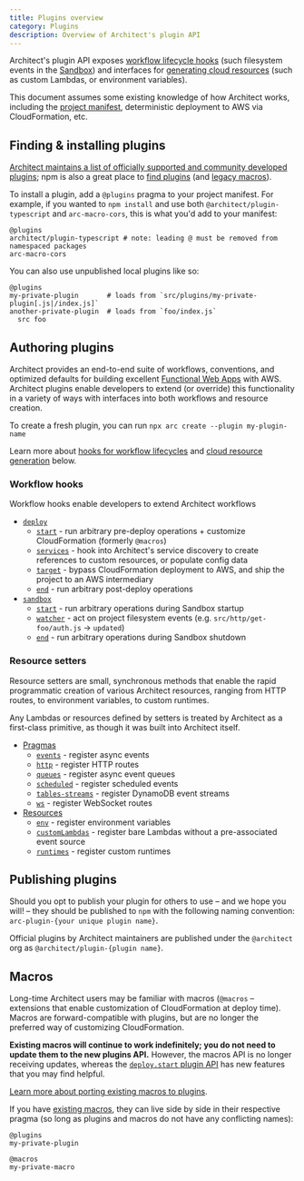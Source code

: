 ```yaml
---
title: Plugins overview
category: Plugins
description: Overview of Architect's plugin API
---
```


Architect's plugin API exposes [workflow lifecycle hooks](#workflow-hooks) (such filesystem events in the [Sandbox](/docs/en/reference/cli/sandbox)) and interfaces for [generating cloud resources](#resource-setters) (such as custom Lambdas, or environment variables).

This document assumes some existing knowledge of how Architect works, including the [project manifest](/docs/en/get-started/project-manifest), deterministic deployment to AWS via CloudFormation, etc.


## Finding & installing plugins

[Architect maintains a list of officially supported and community developed plugins](https://github.com/architect/plugins); npm is also a great place to [find plugins](https://www.npmjs.com/search?q=arc-plugin-) (and [legacy macros](#macros)).

To install a plugin, add a `@plugins` pragma to your project manifest. For example, if you wanted to `npm install` and use both `@architect/plugin-typescript` and `arc-macro-cors`, this is what you'd add to your manifest:

```arc
@plugins
architect/plugin-typescript # note: leading @ must be removed from namespaced packages
arc-macro-cors
```

You can also use unpublished local plugins like so:

```arc
@plugins
my-private-plugin       # loads from `src/plugins/my-private-plugin[.js|/index.js]`
another-private-plugin  # loads from `foo/index.js`
  src foo
```


## Authoring plugins

Architect provides an end-to-end suite of workflows, conventions, and optimized defaults for building excellent [Functional Web Apps](https://fwa.dev) with AWS. Architect plugins enable developers to extend (or override) this functionality in a variety of ways with interfaces into both workflows and resource creation.

To create a fresh plugin, you can run `npx arc create --plugin my-plugin-name`

Learn more about [hooks for workflow lifecycles](#workflow-hooks) and [cloud resource generation](#resource-setters) below.


### Workflow hooks

Workflow hooks enable developers to extend Architect workflows

- [`deploy`](./deploy)
  - [`start`](./deploy#deploy.start) - run arbitrary pre-deploy operations + customize CloudFormation (formerly `@macros`)
  - [`services`](./deploy#deploy.services) - hook into Architect's service discovery to create references to custom resources, or populate config data
  - [`target`](./deploy#deploy.target) - bypass CloudFormation deployment to AWS, and ship the project to an AWS intermediary
  - [`end`](./deploy#deploy.end) - run arbitrary post-deploy operations
- [`sandbox`](./sandbox)
  - [`start`](./sandbox#sandbox.start) - run arbitrary operations during Sandbox startup
  - [`watcher`](./sandbox#sandbox.watcher) - act on project filesystem events (e.g. `src/http/get-foo/auth.js` → `updated`)
  - [`end`](./sandbox#sandbox.end) - run arbitrary operations during Sandbox shutdown


### Resource setters

Resource setters are small, synchronous methods that enable the rapid programmatic creation of various Architect resources, ranging from HTTP routes, to environment variables, to custom runtimes.

Any Lambdas or resources defined by setters is treated by Architect as a first-class primitive, as though it was built into Architect itself.

- [Pragmas](/docs/en/guides/plugins/set#pragmas)
  - [`events`](/docs/en/guides/plugins/set#set.events) - register async events
  - [`http`](/docs/en/guides/plugins/set#set.http) - register HTTP routes
  - [`queues`](/docs/en/guides/plugins/set#set.queues) - register async event queues
  - [`scheduled`](/docs/en/guides/plugins/set#set.scheduled) - register scheduled events
  - [`tables-streams`](/docs/en/guides/plugins/set#set%5B'tables-streams'%5D) - register DynamoDB event streams
  - [`ws`](/docs/en/guides/plugins/set#set.ws) - register WebSocket routes
- [Resources](/docs/en/guides/plugins/set#resources)
  - [`env`](/docs/en/guides/plugins/set#set.env) - register environment variables
  - [`customLambdas`](/docs/en/guides/plugins/set#set.customLambdas) - register bare Lambdas without a pre-associated event source
  - [`runtimes`](/docs/en/guides/plugins/set#set.runtimes) - register custom runtimes


## Publishing plugins

Should you opt to publish your plugin for others to use – and we hope you will! – they should be published to `npm` with the following naming convention: `arc-plugin-{your unique plugin name}`.

Official plugins by Architect maintainers are published under the `@architect` org as `@architect/plugin-{plugin name}`.


## Macros

Long-time Architect users may be familiar with macros (`@macros` – extensions that enable customization of CloudFormation at deploy time). Macros are forward-compatible with plugins, but are no longer the preferred way of customizing CloudFormation.

**Existing macros will continue to work indefinitely; you do not need to update them to the new plugins API.** However, the macros API is no longer receiving updates, whereas the [`deploy.start` plugin API](./deploy) has new features that you may find helpful.

[Learn more about porting existing macros to plugins](./porting-macros-to-plugins).

If you have [existing macros](#macros), they can live side by side in their respective pragma (so long as plugins and macros do not have any conflicting names):

```arc
@plugins
my-private-plugin

@macros
my-private-macro
```
